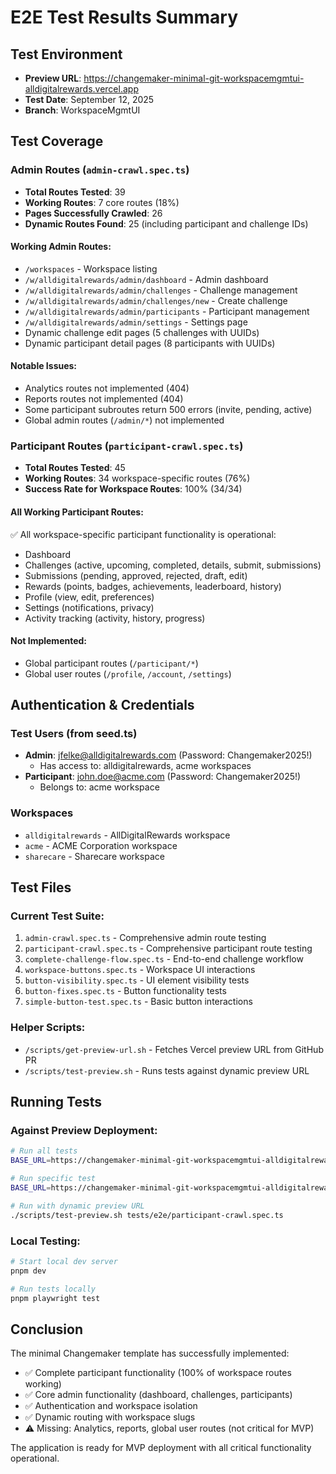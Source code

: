 # E2E Test Results Summary

## Test Environment
- **Preview URL**: https://changemaker-minimal-git-workspacemgmtui-alldigitalrewards.vercel.app
- **Test Date**: September 12, 2025
- **Branch**: WorkspaceMgmtUI

## Test Coverage

### Admin Routes (`admin-crawl.spec.ts`)
- **Total Routes Tested**: 39
- **Working Routes**: 7 core routes (18%)
- **Pages Successfully Crawled**: 26
- **Dynamic Routes Found**: 25 (including participant and challenge IDs)

#### Working Admin Routes:
- `/workspaces` - Workspace listing
- `/w/alldigitalrewards/admin/dashboard` - Admin dashboard
- `/w/alldigitalrewards/admin/challenges` - Challenge management
- `/w/alldigitalrewards/admin/challenges/new` - Create challenge
- `/w/alldigitalrewards/admin/participants` - Participant management
- `/w/alldigitalrewards/admin/settings` - Settings page
- Dynamic challenge edit pages (5 challenges with UUIDs)
- Dynamic participant detail pages (8 participants with UUIDs)

#### Notable Issues:
- Analytics routes not implemented (404)
- Reports routes not implemented (404)
- Some participant subroutes return 500 errors (invite, pending, active)
- Global admin routes (`/admin/*`) not implemented

### Participant Routes (`participant-crawl.spec.ts`)
- **Total Routes Tested**: 45
- **Working Routes**: 34 workspace-specific routes (76%)
- **Success Rate for Workspace Routes**: 100% (34/34)

#### All Working Participant Routes:
✅ All workspace-specific participant functionality is operational:
- Dashboard
- Challenges (active, upcoming, completed, details, submit, submissions)
- Submissions (pending, approved, rejected, draft, edit)
- Rewards (points, badges, achievements, leaderboard, history)
- Profile (view, edit, preferences)
- Settings (notifications, privacy)
- Activity tracking (activity, history, progress)

#### Not Implemented:
- Global participant routes (`/participant/*`)
- Global user routes (`/profile`, `/account`, `/settings`)

## Authentication & Credentials

### Test Users (from seed.ts)
- **Admin**: jfelke@alldigitalrewards.com (Password: Changemaker2025!)
  - Has access to: alldigitalrewards, acme workspaces
- **Participant**: john.doe@acme.com (Password: Changemaker2025!)
  - Belongs to: acme workspace

### Workspaces
- `alldigitalrewards` - AllDigitalRewards workspace
- `acme` - ACME Corporation workspace
- `sharecare` - Sharecare workspace

## Test Files

### Current Test Suite:
1. `admin-crawl.spec.ts` - Comprehensive admin route testing
2. `participant-crawl.spec.ts` - Comprehensive participant route testing
3. `complete-challenge-flow.spec.ts` - End-to-end challenge workflow
4. `workspace-buttons.spec.ts` - Workspace UI interactions
5. `button-visibility.spec.ts` - UI element visibility tests
6. `button-fixes.spec.ts` - Button functionality tests
7. `simple-button-test.spec.ts` - Basic button interactions

### Helper Scripts:
- `/scripts/get-preview-url.sh` - Fetches Vercel preview URL from GitHub PR
- `/scripts/test-preview.sh` - Runs tests against dynamic preview URL

## Running Tests

### Against Preview Deployment:
```bash
# Run all tests
BASE_URL=https://changemaker-minimal-git-workspacemgmtui-alldigitalrewards.vercel.app pnpm playwright test

# Run specific test
BASE_URL=https://changemaker-minimal-git-workspacemgmtui-alldigitalrewards.vercel.app pnpm playwright test tests/e2e/admin-crawl.spec.ts

# Run with dynamic preview URL
./scripts/test-preview.sh tests/e2e/participant-crawl.spec.ts
```

### Local Testing:
```bash
# Start local dev server
pnpm dev

# Run tests locally
pnpm playwright test
```

## Conclusion

The minimal Changemaker template has successfully implemented:
- ✅ Complete participant functionality (100% of workspace routes working)
- ✅ Core admin functionality (dashboard, challenges, participants)
- ✅ Authentication and workspace isolation
- ✅ Dynamic routing with workspace slugs
- ⚠️ Missing: Analytics, reports, global user routes (not critical for MVP)

The application is ready for MVP deployment with all critical functionality operational.